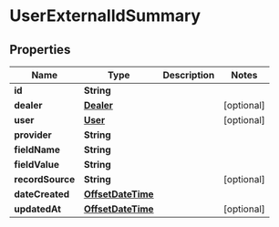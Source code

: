 # UserExternalIdSummary

## Properties
Name | Type | Description | Notes
------------ | ------------- | ------------- | -------------
**id** | **String** |  | 
**dealer** | [**Dealer**](Dealer.md) |  |  [optional]
**user** | [**User**](User.md) |  |  [optional]
**provider** | **String** |  | 
**fieldName** | **String** |  | 
**fieldValue** | **String** |  | 
**recordSource** | **String** |  |  [optional]
**dateCreated** | [**OffsetDateTime**](OffsetDateTime.md) |  | 
**updatedAt** | [**OffsetDateTime**](OffsetDateTime.md) |  |  [optional]

